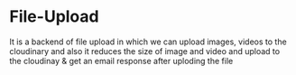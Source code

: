 # File-Upload
It is a backend of file upload in which we can upload images, videos to the cloudinary and also it reduces the size of image and video and upload to the cloudinay &amp; get an email response after uploding the file
